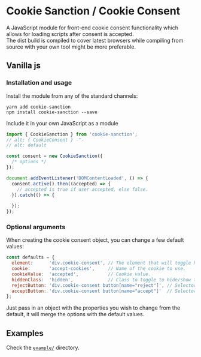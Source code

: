 # Cookie Sanction / Cookie Consent

A JavaScript module for front-end cookie consent functionality which allows for loading scripts after consent is 
accepted.  
The dist build is compiled to cover latest browsers while compiling from source with your own tool might be more preferable.  

## Vanilla js

### Installation and usage

Install the module from any of the standard channels:

```text
yarn add cookie-sanction
npm install cookie-sanction --save
```

Include it in your own JavaScript as a module

```javascript
import { CookieSanction } from 'cookie-sanction';
// alt: { CookieConsent } -"-
// alt: default

const consent = new CookieSanction({
  /* options */
});

document.addEventListener('DOMContentLoaded', () => {
  consent.active().then((accepted) => {
    // accepted is true if user accepted, else false.
  }).catch(() => {
  
  });
});
```

### Optional arguments

When creating the cookie consent object, you can change a few default values:

```javascript
const defaults = {
  element:      'div.cookie-consent', // The element that will toggle hidden or shown.
  cookie:       'accept-cookies',     // Name of the cookie to use.
  cookieValue:  'accepted',           // Cookie value.
  hiddenClass:  'hidden',             // Class to toggle to hide/show the element.
  rejectButton: 'div.cookie-consent button[name="reject"]', // Selector for the button which rejects cookies.
  acceptButton: 'div.cookie-consent button[name="accept"]'  // Selector for the button which accept cookies. 
};
```

Just pass in an object with the properties you wish to change from the default, it will merge the options with the default values.

## Examples

Check the [`example/`](https://gitlab.com/jitesoft/open-source/javascript/cookie-consent/tree/master/example) directory.

